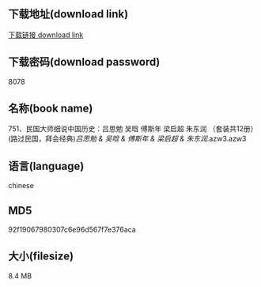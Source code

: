 ## 下载地址(download link)
[下载链接 download link](https://voluble-croquembouche-d321dc.netlify.app/?s=751%E3%80%81%E6%B0%91%E5%9B%BD%E5%A4%A7%E5%B8%88%E7%BB%86%E8%AF%B4%E4%B8%AD%E5%9B%BD%E5%8E%86%E5%8F%B2%EF%BC%9A%E5%90%95%E6%80%9D%E5%8B%89+%E5%90%B4%E6%99%97+%E5%82%85%E6%96%AF%E5%B9%B4+%E6%A2%81%E5%90%AF%E8%B6%85+%E6%9C%B1%E4%B8%9C%E6%B6%A6+%EF%BC%88%E5%A5%97%E8%A3%85%E5%85%B112%E5%86%8C%EF%BC%89+%28%E8%B7%AF%E8%BF%87%E6%B0%91%E5%9B%BD%EF%BC%8C%E6%8B%9C%E4%BC%9A%E7%BB%8F%E5%85%B8%29_%E5%90%95%E6%80%9D%E5%8B%89+%26+%E5%90%B4%E6%99%97+%26+%E5%82%85%E6%96%AF%E5%B9%B4+%26+%E6%A2%81%E5%90%AF%E8%B6%85+%26+%E6%9C%B1%E4%B8%9C%E6%B6%A6_.azw3)

## 下载密码(download password)
8078

## 名称(book name)
751、民国大师细说中国历史：吕思勉 吴晗 傅斯年 梁启超 朱东润 （套装共12册） (路过民国，拜会经典)_吕思勉 & 吴晗 & 傅斯年 & 梁启超 & 朱东润_.azw3.azw3

## 语言(language)
chinese

## MD5
92f19067980307c6e96d567f7e376aca

## 大小(filesize)
8.4 MB
